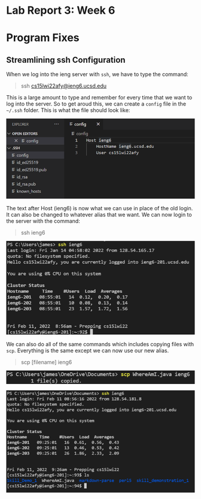 # Lab Report 3: Week 6
# Program Fixes

## Streamlining ssh Configuration

When we log into the ieng server with ```ssh```, we have to type the command:

>ssh cs15lwi22afy@ieng6.ucsd.edu

This is a large amount to type and remember for every time that we want to log into the server. So to get aroud this, we can create a ```config``` file in the ```~/.ssh``` folder. This is what the file should look like:

![Image](config.png)

The text after Host (ieng6) is now what we can use in place of the old login. It can also be changed to whatever alias that we want. We can now login to the server with the command:

>ssh ieng6

![Image](sshieng6.png)

We can also do all of the same commands which includes copying files with ```scp```. Everything is the same except we can now use our new alias.

>scp [filename] ieng6

![Image](scpieng6.png)

![Image](copiedfile.png)